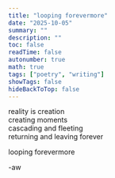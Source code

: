 ```yaml
---
title: "looping forevermore"
date: "2025-10-05"
summary: ""
description: ""
toc: false
readTime: false
autonumber: true
math: true
tags: ["poetry", "writing"]
showTags: false
hideBackToTop: false
---
```


reality is creation  
creating moments  
cascading and fleeting  
returning and leaving forever   
  
looping forevermore   


-aw